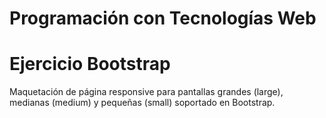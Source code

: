 # Programación con Tecnologías Web
# Ejercicio Bootstrap

Maquetación de página responsive para pantallas grandes (large), medianas (medium) y pequeñas (small) soportado en Bootstrap.
